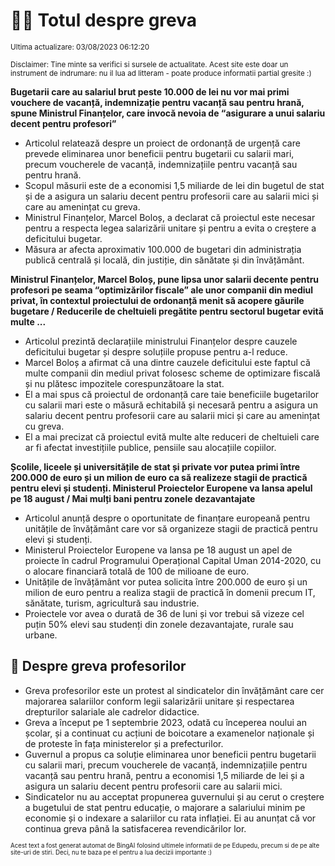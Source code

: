 # 👩‍🏫 Totul despre greva
<sub>Ultima actualizare: 03/08/2023 06:12:20</sub>

<sub>Disclaimer: Tine minte sa verifici si sursele de actualitate. Acest site este doar un instrument de indrumare: nu il lua ad litteram - poate produce informatii partial gresite :)</sub>

**Bugetarii care au salariul brut peste 10.000 de lei nu vor mai primi vouchere de vacanță, indemnizație pentru vacanță sau pentru hrană, spune Ministrul Finanțelor, care invocă nevoia de “asigurare a unui salariu decent pentru profesori”**

- Articolul relatează despre un proiect de ordonanță de urgență care prevede eliminarea unor beneficii pentru bugetarii cu salarii mari, precum voucherele de vacanță, indemnizațiile pentru vacanță sau pentru hrană.
- Scopul măsurii este de a economisi 1,5 miliarde de lei din bugetul de stat și de a asigura un salariu decent pentru profesorii care au salarii mici și care au amenințat cu greva.
- Ministrul Finanțelor, Marcel Boloș, a declarat că proiectul este necesar pentru a respecta legea salarizării unitare și pentru a evita o creștere a deficitului bugetar.
- Măsura ar afecta aproximativ 100.000 de bugetari din administrația publică centrală și locală, din justiție, din sănătate și din învățământ.

**Ministrul Finanțelor, Marcel Boloș, pune lipsa unor salarii decente pentru profesori pe seama “optimizărilor fiscale” ale unor companii din mediul privat, în contextul proiectului de ordonanță menit să acopere găurile bugetare / Reducerile de cheltuieli pregătite pentru sectorul bugetar evită multe ...**

- Articolul prezintă declarațiile ministrului Finanțelor despre cauzele deficitului bugetar și despre soluțiile propuse pentru a-l reduce.
- Marcel Boloș a afirmat că una dintre cauzele deficitului este faptul că multe companii din mediul privat folosesc scheme de optimizare fiscală și nu plătesc impozitele corespunzătoare la stat.
- El a mai spus că proiectul de ordonanță care taie beneficiile bugetarilor cu salarii mari este o măsură echitabilă și necesară pentru a asigura un salariu decent pentru profesorii care au salarii mici și care au amenințat cu greva.
- El a mai precizat că proiectul evită multe alte reduceri de cheltuieli care ar fi afectat investițiile publice, pensiile sau alocațiile copiilor.

**Școlile, liceele și universitățile de stat și private vor putea primi între 200.000 de euro și un milion de euro ca să realizeze stagii de practică pentru elevi și studenți. Ministerul Proiectelor Europene va lansa apelul pe 18 august / Mai mulți bani pentru zonele dezavantajate**

- Articolul anunță despre o oportunitate de finanțare europeană pentru unitățile de învățământ care vor să organizeze stagii de practică pentru elevi și studenți.
- Ministerul Proiectelor Europene va lansa pe 18 august un apel de proiecte în cadrul Programului Operațional Capital Uman 2014-2020, cu o alocare financiară totală de 100 de milioane de euro.
- Unitățile de învățământ vor putea solicita între 200.000 de euro și un milion de euro pentru a realiza stagii de practică în domenii precum IT, sănătate, turism, agricultură sau industrie.
- Proiectele vor avea o durată de 36 de luni și vor trebui să vizeze cel puțin 50% elevi sau studenți din zonele dezavantajate, rurale sau urbane.

## 🏫 Despre greva profesorilor

- Greva profesorilor este un protest al sindicatelor din învățământ care cer majorarea salariilor conform legii salarizării unitare și respectarea drepturilor salariale ale cadrelor didactice.
- Greva a început pe 1 septembrie 2023, odată cu începerea noului an școlar, și a continuat cu acțiuni de boicotare a examenelor naționale și de proteste în fața ministerelor și a prefecturilor.
- Guvernul a propus ca soluție eliminarea unor beneficii pentru bugetarii cu salarii mari, precum voucherele de vacanță, indemnizațiile pentru vacanță sau pentru hrană, pentru a economisi 1,5 miliarde de lei și a asigura un salariu decent pentru profesorii care au salarii mici.
- Sindicatelor nu au acceptat propunerea guvernului și au cerut o creștere a bugetului de stat pentru educație, o majorare a salariului minim pe economie și o indexare a salariilor cu rata inflației. Ei au anunțat că vor continua greva până la satisfacerea revendicărilor lor.


<sub><sub>Acest text a fost generat automat de BingAI folosind ultimele informatii de pe Edupedu, precum si de pe alte site-uri de stiri. Deci, nu te baza pe el pentru a lua decizii importante :)</sub></sub>